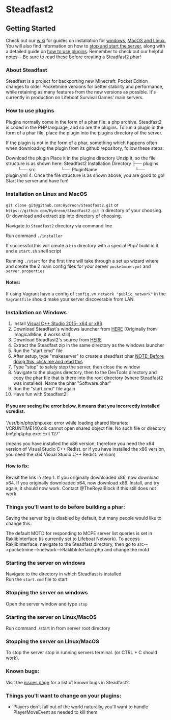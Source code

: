 # Steadfast2

## Getting Started
 Check out our [wiki](https://github.com/Hydreon/Steadfast2/wiki) for guides on installation for [windows](https://github.com/Hydreon/Steadfast2/wiki/Installation-on-Windows), [MacOS and Linux.](https://github.com/Hydreon/Steadfast2/wiki/Installation-on-Linux-MacOS) You will also find information on how to [stop and start the server](https://github.com/Hydreon/Steadfast2/wiki/Starting-and-Stopping-the-server), along with a detailed guide on [how to use plugins](https://github.com/Hydreon/Steadfast2/wiki/How-to-use-plugins). Remember to check out our helpful [notes](https://github.com/Hydreon/Steadfast2/wiki/Notes)-- Be sure to read these before creating a Steadfast2 phar!

### About Steadfast
Steadfast is a project for backporting new Minecraft: Pocket Edition changes to older Pocketmine versions for better stability and performance, while retaining as many features from the new versions as possible. It's currently in production on Lifeboat Survival Games' main servers.

### How to use plugins
Plugins normally come in the form of a phar file: a php archive. Steadfast2 is coded in the PHP language, and so are the plugins. To run a plugin in the form of a phar file, place the plugin into the plugins directory of the server.

If the plugin is not in the form of a phar, something which happens often when downloading the plugin from its github repository, follow these steps:

Download the plugin
Place it in the plugins directory
Unzip it, so the file structure is as shown here:
Steadfast2 Installation Directory 
├── plugins
ᅠᅠᅠ└── src
ᅠᅠᅠᅠᅠᅠ└── PluginName
ᅠᅠᅠᅠᅠᅠᅠᅠᅠ└── plugin.yml 
4. Once the file structure is as shown above, you are good to go! Start the server and have fun!

### Installation on Linux and MacOS
`git clone git@github.com:Hydreon/Steadfast2.git` or `https://github.com/Hydreon/Steadfast2.git` in directory of your choosing. Or download and extract zip into directory of choosing.

Navigate to `Steadfast2` directory via command line

Run command `./installer`

If successful this will create a `bin` directory with a special Php7 build in it and a `start.sh` shell script

Running `./start` for the first time will take through a set up wizard where and create the 2 main config files for your server `pocketmine.yml` and `server.properties`

#### Notes:

If using Vagrant have a config of `config.vm.network "public_network"` in the `Vagrantfile` should make your server discoverable from LAN.


### Installation on Windows

1. Install [Visual C++ Studio 2015- x64 or x86](https://www.microsoft.com/en-us/download/confirmation.aspx?id=48145)
2. Download Steadfast´s windows launcher from [HERE](https://github.com/Inactive-to-Reactive/Windows-PHP7-Launcher/archive/master.zip) (Originally from ImagicalMine, it works still)
3. Download Steadfast2's source from [HERE](https://github.com/Hydreon/Steadfast2/archive/master.zip)
4. Extract the Steadfast zip in the same directory as the windows launcher
5. Run the "start.cmd" file
6. After setup, type "makeserver" to create a steadfast phar [NOTE: Before doing this, click me and read this](https://github.com/Hydreon/Steadfast2/wiki/Notes)
7. Type "stop" to safely stop the server, then close the window
8. Navigate to the plugins directory, then to the DevTools directory and copy the phar file that is there into the root directory (where Steadfast2 was installed). Name the phar "Software.phar"
9. Run the "start.cmd" file again
10. Have fun with Steadfast2!

#### If you are seeing the error below, it means that you incorrectly installed vcredist.
'/usr/bin/php/php.exe: error while loading shared libraries: VCRUNTIME140.dll: cannot open shared object file: No such file or directory bin\php\php.exe: Exit 127'

(means you have installed the x86 version, therefore you need the x64 version of Visual Studio C++ Redist. or if you have installed the x86 version, you need the x64 Visual Studio C++ Redist. version)

#### How to fix:
Revisit the link in step 1. If you originally downloaded x86, now download x64. If you originally downloaded x64, now download x86.
Install, and try again, it should now work. Contact @TheRoyalBlock if this still does not work.

### Things you'll want to do before building a phar: 
Saving the server.log is disabled by default, but many people would like to change this.

The default MOTD for responding to MCPE server list queries is set in RaklibInterface (is currently set to Lifeboat Network). To access RaklibInterface, navigate to the Steadfast directory, then go to src-->pocketmine-->network-->RaklibInterface.php and change the motd

### Starting the server on windows
Navigate to the directory in which Steadfast is installed        
Run the `start.cmd` file to start

### Stopping the server on windows
Open the server window and type `stop`

### Starting the server on Linux/MacOS
Run command ./start in from server root directory

### Stopping the server on Linux/MacOS
To stop the server stop in running servers terminal. (or CTRL + C should work).


### Known bugs:
Visit the [issues page](https://github.com/Hydreon/Steadfast2/issues) for a list of known bugs in Steadfast2.

### Things you'll want to change on your plugins:
   - Players don't fall out of the world naturally, you'll want to handle PlayerMoveEvent as needed to kill them
